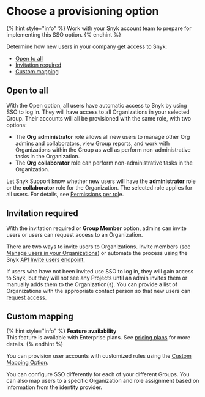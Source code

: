 # Choose a provisioning option

{% hint style="info" %}
Work with your Snyk account team to prepare for implementing this SSO option.
{% endhint %}

Determine how new users in your company get access to Snyk:

* [Open to all](choose-a-provisioning-option.md#open-to-all)
* [Invitation required](choose-a-provisioning-option.md#invitation-required)
* [Custom mapping](choose-a-provisioning-option.md#custom-mapping)

## Open to all

With the Open option, all users have automatic access to Snyk by using SSO to log in. They will have access to all Organizations in your selected Group. Their accounts will all be provisioned with the same role, with two options:

* The **Org** **administrator** role allows all new users to manage other Org admins and collaborators, view Group reports, and work with Organizations within the Group as well as perform non-administrative tasks in the Organization.
* The **Org** **collaborator** role can perform non-administrative tasks in the Organization.

Let Snyk Support know whether new users will have the **administrator** role or the **collaborator** role for the Organization. The selected role applies for all users. For details, see [Permissions per rol](../../snyk-admin/manage-user-roles-and-permissions/permissions-associated-with-each-pre-defined-role.md#permissions-per-role)e.

## Invitation required

With the invitation required or **Group Member** option, admins can invite users or users can request access to an Organization.

There are two ways to invite users to Organizations. Invite members (see [Manage users in your Organizations](../../snyk-admin/manage-users-in-organizations-and-groups/manage-users-in-organizations.md)) or automate the process using the Snyk [API Invite users endpoint.](https://snyk.docs.apiary.io/#reference/organizations/user-invitation-to-organization/invite-users)

If users who have not been invited use SSO to log in, they will gain access to Snyk, but they will not see any Projects until an admin invites them or manually adds them to the Organization(s). You can provide a list of Organizations with the appropriate contact person so that new users can [request access](https://docs.snyk.io/user-and-group-management/managing-users-and-permissions/organization-access-requests).

## Custom mapping

{% hint style="info" %}
**Feature availability**\
This feature is available with Enterprise plans. See [pricing plans](https://snyk.io/plans/) for more details.
{% endhint %}

You can provision user accounts with customized rules using the [Custom Mapping Option](custom-mapping-option/).

You can configure SSO differently for each of your different Groups. You can also map users to a specific Organization and role assignment based on information from the identity provider.
